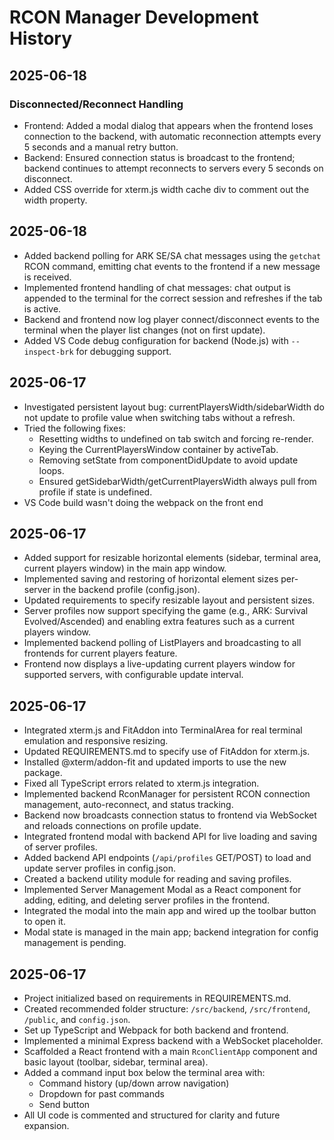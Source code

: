 # RCON Manager Development History

## 2025-06-18
### Disconnected/Reconnect Handling
- Frontend: Added a modal dialog that appears when the frontend loses connection to the backend, with automatic reconnection attempts every 5 seconds and a manual retry button.
- Backend: Ensured connection status is broadcast to the frontend; backend continues to attempt reconnects to servers every 5 seconds on disconnect.
- Added CSS override for xterm.js width cache div to comment out the width property.

## 2025-06-18
- Added backend polling for ARK SE/SA chat messages using the `getchat` RCON command, emitting chat events to the frontend if a new message is received.
- Implemented frontend handling of chat messages: chat output is appended to the terminal for the correct session and refreshes if the tab is active.
- Backend and frontend now log player connect/disconnect events to the terminal when the player list changes (not on first update).
- Added VS Code debug configuration for backend (Node.js) with `--inspect-brk` for debugging support.

## 2025-06-17
- Investigated persistent layout bug: currentPlayersWidth/sidebarWidth do not update to profile value when switching tabs without a refresh.
- Tried the following fixes:
  - Resetting widths to undefined on tab switch and forcing re-render.
  - Keying the CurrentPlayersWindow container by activeTab.
  - Removing setState from componentDidUpdate to avoid update loops.
  - Ensured getSidebarWidth/getCurrentPlayersWidth always pull from profile if state is undefined.
- VS Code build wasn't doing the webpack on the front end

## 2025-06-17
- Added support for resizable horizontal elements (sidebar, terminal area, current players window) in the main app window.
- Implemented saving and restoring of horizontal element sizes per-server in the backend profile (config.json).
- Updated requirements to specify resizable layout and persistent sizes.
- Server profiles now support specifying the game (e.g., ARK: Survival Evolved/Ascended) and enabling extra features such as a current players window.
- Implemented backend polling of ListPlayers and broadcasting to all frontends for current players feature.
- Frontend now displays a live-updating current players window for supported servers, with configurable update interval.

## 2025-06-17
- Integrated xterm.js and FitAddon into TerminalArea for real terminal emulation and responsive resizing.
- Updated REQUIREMENTS.md to specify use of FitAddon for xterm.js.
- Installed @xterm/addon-fit and updated imports to use the new package.
- Fixed all TypeScript errors related to xterm.js integration.
- Implemented backend RconManager for persistent RCON connection management, auto-reconnect, and status tracking.
- Backend now broadcasts connection status to frontend via WebSocket and reloads connections on profile update.
- Integrated frontend modal with backend API for live loading and saving of server profiles.
- Added backend API endpoints (`/api/profiles` GET/POST) to load and update server profiles in config.json.
- Created a backend utility module for reading and saving profiles.
- Implemented Server Management Modal as a React component for adding, editing, and deleting server profiles in the frontend.
- Integrated the modal into the main app and wired up the toolbar button to open it.
- Modal state is managed in the main app; backend integration for config management is pending.

## 2025-06-17
- Project initialized based on requirements in REQUIREMENTS.md.
- Created recommended folder structure: `/src/backend`, `/src/frontend`, `/public`, and `config.json`.
- Set up TypeScript and Webpack for both backend and frontend.
- Implemented a minimal Express backend with a WebSocket placeholder.
- Scaffolded a React frontend with a main `RconClientApp` component and basic layout (toolbar, sidebar, terminal area).
- Added a command input box below the terminal area with:
  - Command history (up/down arrow navigation)
  - Dropdown for past commands
  - Send button
- All UI code is commented and structured for clarity and future expansion.
